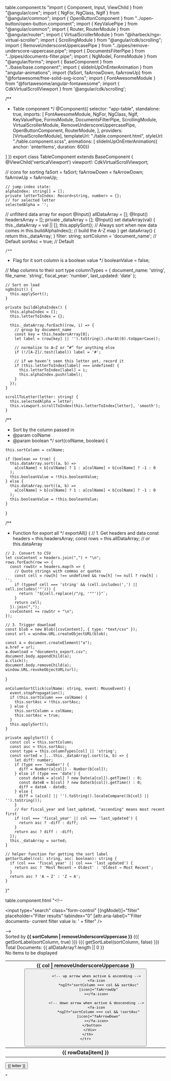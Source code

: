 table.component.ts "import { Component, Input, ViewChild } from "@angular/core";
import { NgFor, NgClass, NgIf } from "@angular/common";
import { OpenButtonComponent } from "../open-button/open-button.component";
import { KeyValuePipe } from "@angular/common";
import { Router, RouterModule } from "@angular/router";
import { VirtualScrollerModule } from "@iharbeck/ngx-virtual-scroller";
import { ScrollingModule } from "@angular/cdk/scrolling";
import { RemoveUnderscoreUppercasePipe } from "../pipes/remove-underscore-uppercase.pipe";
import { DocumentsFilterPipe } from "../pipes/documents-filter.pipe";
import { NgModel, FormsModule } from "@angular/forms";
import { BaseComponent } from "../base/base.component";
import { slideInUpOnEnterAnimation } from "angular-animations";
import {faSort, faArrowDown, faArrowUp} from "@fortawesome/free-solid-svg-icons"; 
import { FontAwesomeModule } from "@fortawesome/angular-fontawesome";
import { CdkVirtualScrollViewport } from '@angular/cdk/scrolling';


/**
 * Table component
 */
@Component({
  selector: "app-table",
  standalone: true,
  imports: [
    FontAwesomeModule,
    NgFor,
    NgClass,
    NgIf,
    KeyValuePipe,
    FormsModule,
    DocumentsFilterPipe,
    ScrollingModule,
    VirtualScrollerModule,
    RemoveUnderscoreUppercasePipe,
    OpenButtonComponent,
    RouterModule,
  ],
  providers: [VirtualScrollerModule],
  templateUrl: "./table.component.html",
  styleUrl: "./table.component.scss",
  animations: [
    slideInUpOnEnterAnimation({ anchor: 'enterItems', duration: 600})

  ]
})
export class TableComponent extends BaseComponent {
@ViewChild('verticalViewport') viewport!: CdkVirtualScrollViewport;


  // icons for sorting
  faSort = faSort; 
  faArrowDown = faArrowDown;
  faArrowUp = faArrowUp;

    // jump-index state:
    alphaIndex: string[] = [];
    private letterToIndex: Record<string, number> = {};
    // for selected letter
    selectedAlpha = '';
  

  // unfilterd data array for export
  @Input() allDataArray = [];
  @Input() headersArray = [];
  private _dataArray = [];
  @Input() set dataArray(val) {
    this._dataArray = val || [];
    this.applySort(); // Always sort when new data comes in
    this.buildAlphaIndex(); // build the A-Z map
  }
  get dataArray() {
    return this._dataArray;
  }
  filter: string;
  sortColumn = 'document_name'; // Default
  sortAsc = true;               // Default

    /**
   * Flag for it sort column is a boolean value
   */
    booleanValue = false;


  // Map columns to their sort type
  columnTypes = {
    document_name: 'string',
    file_name: 'string',
    fiscal_year: 'number',
    last_updated: 'date'
  };


    // Sort on load
    ngOnInit() {
      this.applySort();
    }

    private buildAlphaIndex() {
      this.alphaIndex = [];
      this.letterToIndex = {};
  
      this._dataArray.forEach((row, i) => {
        // group by document_name
        const key = this.headersArray[0];
        let label = (row[key] || '').toString().charAt(0).toUpperCase();
  
        // normalize to A–Z or “#” for anything else
        if (!/[A-Z]/.test(label)) label = '#';
  
        // if we haven’t seen this letter yet, record it
        if (this.letterToIndex[label] === undefined) {
          this.letterToIndex[label] = i;
          this.alphaIndex.push(label);
        }
      });
    }
  
    scrollToLetter(letter: string) {
      this.selectedAlpha = letter;
      this.viewport.scrollToIndex(this.letterToIndex[letter], 'smooth');
    }

  /**
   * Sort by the column passed in
   * @param colName 
   * @param boolean 
   */
  sort(colName, boolean) {

    this.sortColumn = colName;

    if (boolean == true) {
      this.dataArray.sort((a, b) =>
        a[colName] < b[colName] ? 1 : a[colName] > b[colName] ? -1 : 0
      );
      this.booleanValue = !this.booleanValue;
    } else {
      this.dataArray.sort((a, b) =>
        a[colName] > b[colName] ? 1 : a[colName] < b[colName] ? -1 : 0
      );
      this.booleanValue = !this.booleanValue;
    }
  }

  /**
   * Function for export all
   */
  exportAll() {
    // 1. Get headers and data
    const headers = this.headersArray;
    const rows = this.allDataArray; // or this.dataArray
  
    // 2. Convert to CSV
    let csvContent = headers.join(",") + "\n";
    rows.forEach(row => {
      const rowStr = headers.map(h => {
        // Quote strings with commas or quotes
        const cell = row[h] !== undefined && row[h] !== null ? row[h] : '';
        if (typeof cell === 'string' && (cell.includes(',') || cell.includes('"'))) {
          return `"${cell.replace(/"/g, '""')}"`;
        }
        return cell;
      }).join(",");
      csvContent += rowStr + "\n";
    });
  
    // 3. Trigger download
    const blob = new Blob([csvContent], { type: "text/csv" });
    const url = window.URL.createObjectURL(blob);
  
    const a = document.createElement("a");
    a.href = url;
    a.download = "documents_export.csv";
    document.body.appendChild(a);
    a.click();
    document.body.removeChild(a);
    window.URL.revokeObjectURL(url);
  }
  


  
    onColumnSortClick(colName: string, event: MouseEvent) {
      event.stopPropagation();
      if (this.sortColumn === colName) {
        this.sortAsc = !this.sortAsc;
      } else {
        this.sortColumn = colName;
        this.sortAsc = true;
      }
      this.applySort();
    }
  
    private applySort() {
      const col = this.sortColumn;
      const asc = this.sortAsc;
      const type = this.columnTypes[col] || 'string';
      const sorted = [...this._dataArray].sort((a, b) => {
        let diff: number;
        if (type === 'number') {
          diff = Number(a[col]) - Number(b[col]);
        } else if (type === 'date') {
          const dateA = a[col] ? new Date(a[col]).getTime() : 0;
          const dateB = b[col] ? new Date(b[col]).getTime() : 0;
          diff = dateA - dateB;
        } else {
          diff = (a[col] || '').toString().localeCompare((b[col] || '').toString());
        }
        // For fiscal_year and last_updated, "ascending" means most recent first
        if (col === 'fiscal_year' || col === 'last_updated') {
          return asc ? -diff : diff;
        }
        return asc ? diff : -diff;
      });
      this._dataArray = sorted;
    }

    // helper function for getting the sort label
    getSortLabel(col: string, asc: boolean): string {
      if (col === 'fiscal_year' || col === 'last_updated') {
        return asc ? 'Most Recent → Oldest' : 'Oldest → Most Recent';
      }
      return asc ? 'A → Z' : 'Z → A';
    }
    

}"

table.component.html "<!-- <div class="form-group">
  <input
    type="search"
    class="form-control"
    [(ngModel)]="filter"
    placeholder="Filter results"
    tabindex="0"
    [attr.aria-label]="'Filter documents- current filter value is: ' + filter"
  />
</div> -->
<!-- TODO: build out pagination or load more for the table. -->

<!-- TODO: Add a navigation bar here -->
 
 <!--moved to document list componenent -->
<!-- <div class="form-group export-all-container">
  <button
    class="export-all-btn"
    (click)="exportAll()"
    tabindex="0"
    aria-label="Export all documents"
  >
    Export Corpus
  </button>
</div> -->


<div *ngIf="sortColumn" class="sort-indicator">
  <div class="sorted-by">
    Sorted by <b>{{ sortColumn | removeUnderscoreUppercase }}</b>
    <span *ngIf="sortAsc">({{ getSortLabel(sortColumn, true) }})</span>
    <span *ngIf="!sortAsc">({{ getSortLabel(sortColumn, false) }})</span>
  </div>

  <div class="total-documents">
    Total Documents: {{ allDataArray?.length || 0 }}
  </div>
</div>
<div class ="table-scroll-wrapper">
<cdk-virtual-scroll-viewport
  #verticalViewport
  itemSize="100"
  minBufferPx="200"
  maxBufferPx="600"
  class="viewport"
>
<table class="table">
  <thead>
    <tr>
      <th
        scope="col"
        *ngFor="let col of headersArray"
        [ngClass]="{ selectedColumn: sortColumn === col }"
      >
        <div class="header-cell">
          {{ col | removeUnderscoreUppercase }}
          <button
           *ngIf="col !== 'link'"
            class="column-sort-btn"
            (click)="onColumnSortClick(col, $event)"
            tabindex="0"
            [attr.aria-label]="'Sort by ' + (col | removeUnderscoreUppercase)"
          >
              <!-- default sort icon -->
              <fa-icon
                *ngIf="sortColumn !== col"
                [icon]="faSort"
              ></fa-icon>

              <!-- up arrow when active & ascending -->
              <fa-icon
                *ngIf="sortColumn === col && sortAsc"
                [icon]="faArrowUp"
              ></fa-icon>

              <!-- down arrow when active & descending -->
              <fa-icon
                *ngIf="sortColumn === col && !sortAsc"
                [icon]="faArrowDown"
              ></fa-icon>
          </button>
        </div>
      </th>
    </tr>
  </thead>
    <tbody>
      <span *ngIf="(dataArray | documentsFilter : filter).length == 0"
        >No items to be displayed</span
      >
      <tr
        *cdkVirtualFor="let rowData of dataArray | documentsFilter : filter"
        class="grid-row"
      >
        <ng-container >
          <th scope="row" *ngFor="let item of headersArray; let i = index"  [@enterItems]="{ value: '', params: { delay: i * 50 } }" >
            <span
              class="link"
              *ngIf="item == 'link'"
              class="link"
              (click)="navigateToPdf(rowData['file_name'], null)"
              [attr.aria-label]="item + ': ' + rowData[item]"
            >
              <app-open-button
                [ariaLabel]="'Link to document: ' + rowData['document_name']"
              ></app-open-button>
            </span>
            <span
              *ngIf="item != 'link'"
              tabindex="0"
              [attr.aria-label]="rowData[item]"
              [attr.aria-label]="
                (item | removeUnderscoreUppercase) + ': ' + rowData[item]
              "
              >{{ rowData[item] }}</span
            >
          </th>
        </ng-container>
      </tr>
    </tbody>
  </table>
</cdk-virtual-scroll-viewport>
<div class="alpha-index">
  <button
    *ngFor="let letter of alphaIndex"
    (click)="scrollToLetter(letter)"
    [class.active]="selectedAlpha === letter"
    aria-label="'Jump to ' + letter "
  >
    {{ letter }}
  </button>
</div>
</div>

<!-- 
      <tr *ngFor="let rowData of dataArray | documentsFilter:filter " [ngClass]="">
        <ng-container *ngFor="let item of headersArray">
            <th scope="row">
              
              <span class="link" *ngIf="item == 'link'"class="link" [routerLink]="['/auth/pdf', rowData['file_name']]">
                <app-open-button></app-open-button>
              </span>
              <span *ngIf="item != 'link'">{{rowData[item]}}</span>
            </th>
            
        </ng-container>
      </tr> -->
"
